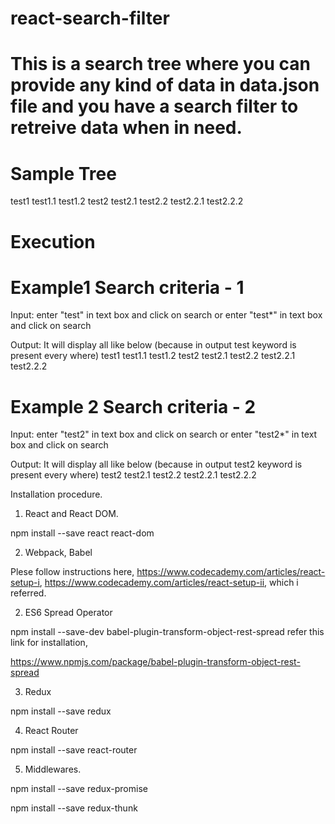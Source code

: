# react-search-filter
# This is a search tree where you can provide any kind of data in data.json file and you have a search filter to retreive data when in need.


Sample Tree
================
test1
    test1.1
    test1.2
test2
    test2.1
    test2.2
        test2.2.1
        test2.2.2



Execution
================ 

Example1
Search criteria - 1 
==================================
Input:
    enter "test" in text box and click on search 
    or
    enter "test*" in text box and click on search

Output:
    It will display all like below (because in output test keyword is present every where)
    test1
        test1.1
        test1.2
    test2
        test2.1
        test2.2
            test2.2.1
            test2.2.2


Example 2
Search criteria - 2
==================================
Input:
    enter "test2" in text box and click on search 
    or
    enter "test2*" in text box and click on search 
    
Output:
It will display all like below (because in output test2 keyword is present every where)
    test2
        test2.1
        test2.2
            test2.2.1
            test2.2.2
 




Installation procedure.

1) React and React DOM.

npm install --save react react-dom

2) Webpack, Babel

Plese follow instructions here, https://www.codecademy.com/articles/react-setup-i, https://www.codecademy.com/articles/react-setup-ii, which i referred.

2) ES6 Spread Operator

npm install --save-dev babel-plugin-transform-object-rest-spread refer this link for installation,

https://www.npmjs.com/package/babel-plugin-transform-object-rest-spread


3) Redux

npm install --save redux

4) React Router

npm install --save react-router

5) Middlewares.

npm install --save redux-promise

npm install --save redux-thunk
